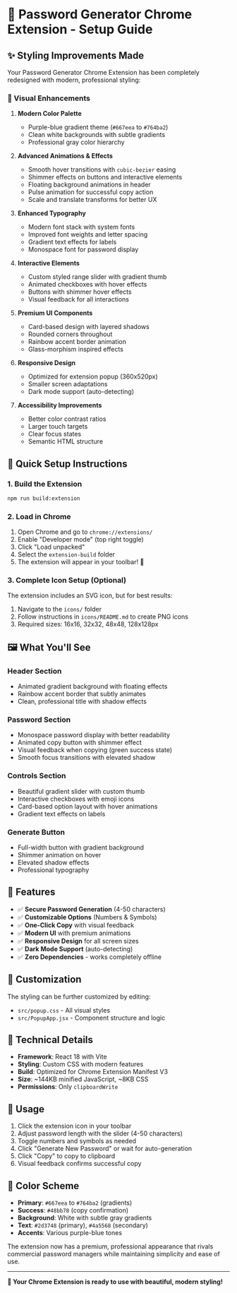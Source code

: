 # 🔐 Password Generator Chrome Extension - Setup Guide

## ✨ Styling Improvements Made

Your Password Generator Chrome Extension has been completely redesigned with modern, professional styling:

### 🎨 Visual Enhancements

1. **Modern Color Palette**
   - Purple-blue gradient theme (`#667eea` to `#764ba2`)
   - Clean white backgrounds with subtle gradients
   - Professional gray color hierarchy

2. **Advanced Animations & Effects**
   - Smooth hover transitions with `cubic-bezier` easing
   - Shimmer effects on buttons and interactive elements
   - Floating background animations in header
   - Pulse animation for successful copy action
   - Scale and translate transforms for better UX

3. **Enhanced Typography**
   - Modern font stack with system fonts
   - Improved font weights and letter spacing
   - Gradient text effects for labels
   - Monospace font for password display

4. **Interactive Elements**
   - Custom styled range slider with gradient thumb
   - Animated checkboxes with hover effects
   - Buttons with shimmer hover effects
   - Visual feedback for all interactions

5. **Premium UI Components**
   - Card-based design with layered shadows
   - Rounded corners throughout
   - Rainbow accent border animation
   - Glass-morphism inspired effects

6. **Responsive Design**
   - Optimized for extension popup (360x520px)
   - Smaller screen adaptations
   - Dark mode support (auto-detecting)

7. **Accessibility Improvements**
   - Better color contrast ratios
   - Larger touch targets
   - Clear focus states
   - Semantic HTML structure

## 🚀 Quick Setup Instructions

### 1. Build the Extension
```bash
npm run build:extension
```

### 2. Load in Chrome
1. Open Chrome and go to `chrome://extensions/`
2. Enable "Developer mode" (top right toggle)
3. Click "Load unpacked"
4. Select the `extension-build` folder
5. The extension will appear in your toolbar! 🎉

### 3. Complete Icon Setup (Optional)
The extension includes an SVG icon, but for best results:
1. Navigate to the `icons/` folder
2. Follow instructions in `icons/README.md` to create PNG icons
3. Required sizes: 16x16, 32x32, 48x48, 128x128px

## 🖼️ What You'll See

### Header Section
- Animated gradient background with floating effects
- Rainbow accent border that subtly animates
- Clean, professional title with shadow effects

### Password Section  
- Monospace password display with better readability
- Animated copy button with shimmer effect
- Visual feedback when copying (green success state)
- Smooth focus transitions with elevated shadow

### Controls Section
- Beautiful gradient slider with custom thumb
- Interactive checkboxes with emoji icons
- Card-based option layout with hover animations
- Gradient text effects on labels

### Generate Button
- Full-width button with gradient background
- Shimmer animation on hover
- Elevated shadow effects
- Professional typography

## 📱 Features

- ✅ **Secure Password Generation** (4-50 characters)
- ✅ **Customizable Options** (Numbers & Symbols)
- ✅ **One-Click Copy** with visual feedback
- ✅ **Modern UI** with premium animations
- ✅ **Responsive Design** for all screen sizes
- ✅ **Dark Mode Support** (auto-detecting)
- ✅ **Zero Dependencies** - works completely offline

## 🔧 Customization

The styling can be further customized by editing:
- `src/popup.css` - All visual styles
- `src/PopupApp.jsx` - Component structure and logic

## 🎯 Technical Details

- **Framework**: React 18 with Vite
- **Styling**: Custom CSS with modern features
- **Build**: Optimized for Chrome Extension Manifest V3
- **Size**: ~144KB minified JavaScript, ~8KB CSS
- **Permissions**: Only `clipboardWrite`

## 🚀 Usage

1. Click the extension icon in your toolbar
2. Adjust password length with the slider (4-50 characters)
3. Toggle numbers and symbols as needed
4. Click "Generate New Password" or wait for auto-generation
5. Click "Copy" to copy to clipboard
6. Visual feedback confirms successful copy

## 🎨 Color Scheme

- **Primary**: `#667eea` to `#764ba2` (gradients)
- **Success**: `#48bb78` (copy confirmation)
- **Background**: White with subtle gray gradients
- **Text**: `#2d3748` (primary), `#4a5568` (secondary)
- **Accents**: Various purple-blue tones

The extension now has a premium, professional appearance that rivals commercial password managers while maintaining simplicity and ease of use.

---

**🎉 Your Chrome Extension is ready to use with beautiful, modern styling!**
